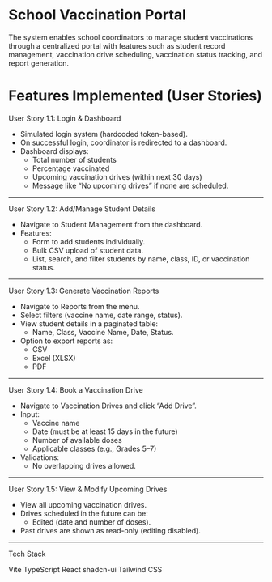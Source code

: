 # School Vaccination Portal

The system enables school coordinators to manage student vaccinations through a centralized portal with features such as student record management, vaccination drive scheduling, vaccination status tracking, and report generation.


# Features Implemented (User Stories)

User Story 1.1: Login & Dashboard
- Simulated login system (hardcoded token-based).
- On successful login, coordinator is redirected to a dashboard.
- Dashboard displays:
  - Total number of students
  - Percentage vaccinated
  - Upcoming vaccination drives (within next 30 days)
  - Message like “No upcoming drives” if none are scheduled.

---

User Story 1.2: Add/Manage Student Details
- Navigate to Student Management from the dashboard.
- Features:
  - Form to add students individually.
  - Bulk CSV upload of student data.
  - List, search, and filter students by name, class, ID, or vaccination status.

---

User Story 1.3: Generate Vaccination Reports
- Navigate to Reports from the menu.
- Select filters (vaccine name, date range, status).
- View student details in a paginated table:
  - Name, Class, Vaccine Name, Date, Status.
- Option to export reports as:
  - CSV
  - Excel (XLSX)
  - PDF

---

User Story 1.4: Book a Vaccination Drive
- Navigate to Vaccination Drives and click “Add Drive”.
- Input:
  - Vaccine name
  - Date (must be at least 15 days in the future)
  - Number of available doses
  - Applicable classes (e.g., Grades 5–7)
- Validations:
  - No overlapping drives allowed.

---

User Story 1.5: View & Modify Upcoming Drives
- View all upcoming vaccination drives.
- Drives scheduled in the future can be:
  - Edited (date and number of doses).
- Past drives are shown as read-only (editing disabled).

---

Tech Stack

Vite
TypeScript
React
shadcn-ui
Tailwind CSS
